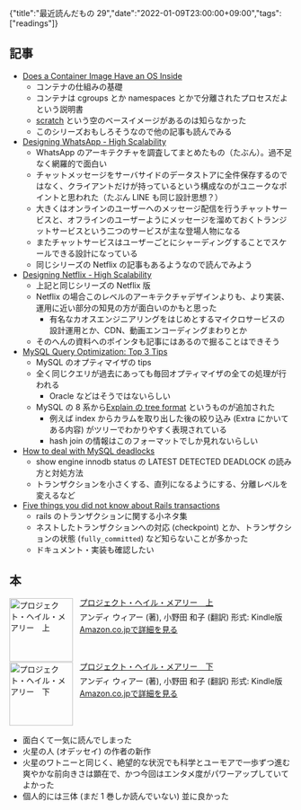 {"title":"最近読んだもの 29","date":"2022-01-09T23:00:00+09:00","tags":["readings"]}

## 記事

- [Does a Container Image Have an OS Inside](https://iximiuz.com/en/posts/not-every-container-has-an-operating-system-inside/)
	- コンテナの仕組みの基礎
	- コンテナは cgroups とか namespaces とかで分離されたプロセスだよという説明書
	- [scratch](https://hub.docker.com/_/scratch) という空のベースイメージがあるのは知らなかった
	- このシリーズおもしろそうなので他の記事も読んでみる
- [Designing WhatsApp - High Scalability](http://highscalability.com/blog/2022/1/3/designing-whatsapp.html)
	- WhatsApp のアーキテクチャを調査してまとめたもの（たぶん）。過不足なく網羅的で面白い
	- チャットメッセージをサーバサイドのデータストアに全件保存するのではなく、クライアントだけが持っているという構成なのがユニークなポイントと思われた（たぶん LINE も同じ設計思想？）
	- 大きくはオンラインのユーザーへのメッセージ配信を行うチャットサービスと、オフラインのユーザーようにメッセージを溜めておくトランジットサービスという二つのサービスが主な登場人物になる
	- またチャットサービスはユーザーごとにシャーディングすることでスケールできる設計になっている
	- 同じシリーズの Netflix の記事もあるようなので読んでみよう
- [Designing Netflix - High Scalability](http://highscalability.com/blog/2021/12/13/designing-netflix.html)
	- 上記と同じシリーズの Netflix 版
	- Netflix の場合このレベルのアーキテクチャデザインよりも、より実装、運用に近い部分の知見の方が面白いのかもと思った
		- 有名なカオスエンジニアリングをはじめとするマイクロサービスの設計運用とか、CDN、動画エンコーディングまわりとか
	- そのへんの資料へのポインタも記事にはあるので掘ることはできそう
- [MySQL Query Optimization: Top 3 Tips](https://blogs.oracle.com/mysql/post/mysql-query-optimization-top-3-tips)
	- MySQL のオプティマイザの tips
	- 全く同じクエリが過去にあっても毎回オプティマイザの全ての処理が行われる
		- Oracle などはそうではないらしい
	- MySQL の 8 系から[Explain の tree format](https://dev.mysql.com/doc/refman/8.0/en/explain.html) というものが追加された
		- 例えば index からカラムを取り出した後の絞り込み (Extra にかいてある内容) がツリーでわかりやすく表現されている
		- hash join の情報はこのフォーマットでしか見れないらしい
- [How to deal with MySQL deadlocks](https://www.percona.com/blog/2014/10/28/how-to-deal-with-mysql-deadlocks/)
	- show engine innodb status の LATEST DETECTED DEADLOCK の読み方と対処方法
	- トランザクションを小さくする、直列になるようにする、分離レベルを変えるなど
- [Five things you did not know about Rails transactions](https://longliveruby.com/articles/five-things-you-did-not-know-about-rails-transactions)
	- rails のトランザクションに関する小ネタ集
	- ネストしたトランザクションへの対応 (checkpoint) とか、トランザクションの状態 (`fully_committed`) など知らないことが多かった
	- ドキュメント・実装も確認したい

## 本

<div class="amazlet-box" style="margin-bottom:0px;"><div class="amazlet-image" style="float:left;margin:0px 12px 1px 0px;"><a href="http://www.amazon.co.jp/exec/obidos/ASIN/B09NBZLC7J/pleasesleep-22/ref=nosim/" name="amazletlink" target="_blank"><img src="https://m.media-amazon.com/images/I/41l0NwfJDDL.jpg" alt="プロジェクト・ヘイル・メアリー　上" style="border: none; width: 113px;" /></a></div><div class="amazlet-info" style="line-height:120%; margin-bottom: 10px"><div class="amazlet-name" style="margin-bottom:10px;line-height:120%"><a href="http://www.amazon.co.jp/exec/obidos/ASIN/B09NBZLC7J/pleasesleep-22/ref=nosim/" name="amazletlink" target="_blank">プロジェクト・ヘイル・メアリー　上</a></div><div class="amazlet-detail">アンディ ウィアー  (著), 小野田 和子 (翻訳)  形式: Kindle版<br/></div><div class="amazlet-sub-info" style="float: left;"><div class="amazlet-link" style="margin-top: 5px"><a href="http://www.amazon.co.jp/exec/obidos/ASIN/B09NBZLC7J/pleasesleep-22/ref=nosim/" name="amazletlink" target="_blank">Amazon.co.jpで詳細を見る</a></div></div></div><div class="amazlet-footer" style="clear: left"></div></div>

<div class="amazlet-box" style="margin-bottom:0px;"><div class="amazlet-image" style="float:left;margin:0px 12px 1px 0px;"><a href="http://www.amazon.co.jp/exec/obidos/ASIN/B09NBZ4Z3S/pleasesleep-22/ref=nosim/" name="amazletlink" target="_blank"><img src="https://m.media-amazon.com/images/I/412N17w45GL.jpg" alt="プロジェクト・ヘイル・メアリー　下" style="border: none; width: 113px;" /></a></div><div class="amazlet-info" style="line-height:120%; margin-bottom: 10px"><div class="amazlet-name" style="margin-bottom:10px;line-height:120%"><a href="http://www.amazon.co.jp/exec/obidos/ASIN/B09NBZ4Z3S/pleasesleep-22/ref=nosim/" name="amazletlink" target="_blank">プロジェクト・ヘイル・メアリー　下</a></div><div class="amazlet-detail">アンディ ウィアー  (著), 小野田 和子 (翻訳)  形式: Kindle版<br/></div><div class="amazlet-sub-info" style="float: left;"><div class="amazlet-link" style="margin-top: 5px"><a href="http://www.amazon.co.jp/exec/obidos/ASIN/B09NBZ4Z3S/pleasesleep-22/ref=nosim/" name="amazletlink" target="_blank">Amazon.co.jpで詳細を見る</a></div></div></div><div class="amazlet-footer" style="clear: left"></div></div>

- 面白くて一気に読んでしまった
- 火星の人 (オデッセイ) の作者の新作
- 火星のワトニーと同じく、絶望的な状況でも科学とユーモアで一歩ずつ進む爽やかな前向きさは顕在で、かつ今回はエンタメ度がパワーアップしていてよかった
- 個人的には三体 (まだ 1 巻しか読んでいない) 並に良かった
